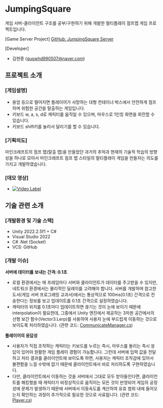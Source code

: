 # JumpingSquare
게임 서버-클라이언트 구조를 공부/구현하기 위해 개발한 멀티플레이 점프맵 게임 프로젝트입니다.

[Game Server Project]
[GitHub: JumpingSquare Server](https://github.com/DecisionDisorder/JumpingSquare_MainServer "[GitHub: JumpingSquare Server]")  

[Developer]
- 김현종 (guswhd990507@naver.com)

## 프로젝트 소개
### [게임설명]
- 용암 등으로 떨어지면 플레이어가 사망하는 대형 컨테이너 박스에서 안전하게 점프하며 위험한 공간을 탈출하는 게임입니다.
- 키보드 w, a, s, d로 캐릭터를 움직일 수 있으며, 마우스로 1인칭 화면을 회전할 수 있습니다.
- 키보드 shift키를 눌러서 달리기를 할 수 있습니다.

### [기획의도]
마인크래프트의 점프 맵(탈출 맵)을 만들었던 과거의 추억과 현재의 기술적 학습의 방향성을 하나로 모아서 마인크래프트 점프 맵 스타일의 멀티플레이 게임을 만들자는 의도를 가지고 개발하였습니다.

### [데모 영상]
- [![Video Label](http://img.youtube.com/vi/-E3YlSXZF98/0.jpg)](https://youtu.be/-E3YlSXZF98)

## 기술 관련 소개
###  [개발환경 및 기술 스택]
- Unity 2022.2.5f1 + C#
- Visual Studio 2022
- C# .Net (Socket)
- VCS: GitHub

### [개발 이슈]
**서버에 데이터를 보내는 간격: 0.1초**
- 로컬 환경에서는 매 프레임마다 서버와 클라이언트가 데이터를 주고받을 수 있지만, 네트워크 환경에서는 물리적인 딜레이를 고려해야 합니다. 서버를 개발하며 참고한 도서(게임 서버 프로그래밍 교과서)에서는 통상적으로 100ms(0.1초) 간격으로 전송한다는 정보를 보고 업데이트를 0.1초 간격으로 설정하였습니다.
- 캐릭터의 위치를 0.1초마다 업데이트하면 끊기는 것이 눈에 보이기 때문에 interpolation이 필요한데, 그중에서 Unity 엔진에서 제공하는 3차원 공간에서의 선형 보간 함수(Vector3.Lerp)를 사용하여 사용자 눈에 부드럽게 이동하는 것으로 보이도록 처리하였습니다.
(관련 코드: [CommunicateManager.cs](https://github.com/DecisionDisorder/JumpingSquare/blob/master/Assets/CommunicateManager.cs "CommunicateManager.cs"))

**플레이어의 응답성**
- 사용자가 직접 조작하는 캐릭터는 키보드를 누르는 즉시, 마우스를 돌리는 즉시 응답이 있어야 원활한 게임 플레이 경험이 가능합니다. 그런데 서버에 입력 값을 전달하고 처리 결과를 클라이언트에 보이도록 하면, 사용자는 캐릭터 조작감에 있어서 불편함을 느낄 수밖에 없기 때문에 클라이언트에서 바로 처리하도록 구현하였습니다.
- 다만, 클라이언트에서 이동하는 것을 서버에서 그대로 모두 받아들인다면, 클라이언트를 해킹했을 때 캐릭터가 비정상적으로 움직이는 모든 것이 반영되어 게임의 공정성에 문제가 발생하기 때문에 서버에서 이동속도를 계산하여 유효 범위 내에 들어오는지 확인하는 과정이 추가적으로 필요한 것으로 사료됩니다.
(관련 코드: [Player.cs](https://github.com/DecisionDisorder/JumpingSquare/blob/master/Assets/Player.cs "Player.cs"))
